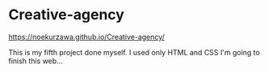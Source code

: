 # Creative-agency

https://noekurzawa.github.io/Creative-agency/

This is my fifth project done myself.
I used only HTML and CSS
I'm going to finish this web...

